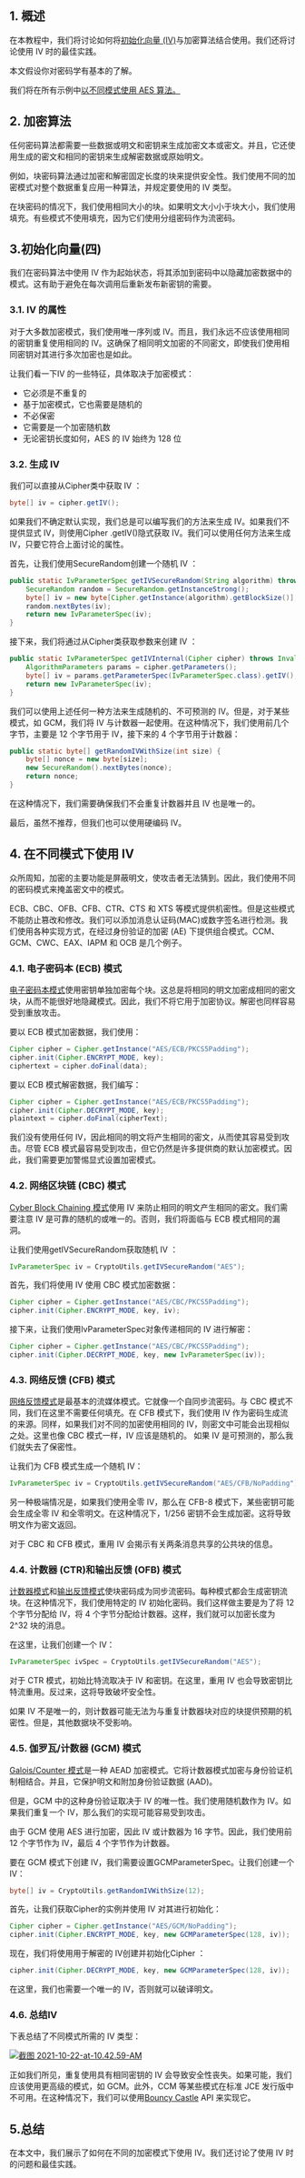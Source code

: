 ## 1. 概述 

在本教程中，我们将讨论如何将[初始化向量 (IV)](https://en.wikipedia.org/wiki/Initialization_vector)与加密算法结合使用。我们还将讨论使用 IV 时的最佳实践。

本文假设你对密码学有基本的了解。

我们将在所有示例中[以不同模式使用 AES 算法。](https://www.baeldung.com/java-aes-encryption-decryption)

## 2. 加密算法

任何密码算法都需要一些数据或明文和密钥来生成加密文本或密文。并且，它还使用生成的密文和相同的密钥来生成解密数据或原始明文。

例如，块密码算法通过加密和解密固定长度的块来提供安全性。我们使用不同的加密模式对整个数据重复应用一种算法，并规定要使用的 IV 类型。

在块密码的情况下，我们使用相同大小的块。如果明文大小小于块大小，我们使用填充。有些模式不使用填充，因为它们使用分组密码作为流密码。

## 3.初始化向量(四)

我们在密码算法中使用 IV 作为起始状态，将其添加到密码中以隐藏加密数据中的模式。这有助于避免在每次调用后重新发布新密钥的需要。

### 3.1. IV 的属性

对于大多数加密模式，我们使用唯一序列或 IV。而且，我们永远不应该使用相同的密钥重复使用相同的 IV。这确保了相同明文加密的不同密文，即使我们使用相同密钥对其进行多次加密也是如此。

让我们看一下IV 的一些特征，具体取决于加密模式：

-   它必须是不重复的
-   基于加密模式，它也需要是随机的
-   不必保密
-   它需要是一个加密随机数
-   无论密钥长度如何，AES 的 IV 始终为 128 位

### 3.2. 生成 IV

我们可以直接从Cipher类中获取 IV ：

```java
byte[] iv = cipher.getIV();
```

如果我们不确定默认实现，我们总是可以编写我们的方法来生成 IV。如果我们不提供显式 IV，则使用Cipher .getIV()隐式获取 IV。我们可以使用任何方法来生成 IV，只要它符合上面讨论的属性。

首先，让我们使用SecureRandom创建一个随机 IV ：

```java
public static IvParameterSpec getIVSecureRandom(String algorithm) throws NoSuchAlgorithmException, NoSuchPaddingException {
    SecureRandom random = SecureRandom.getInstanceStrong();
    byte[] iv = new byte[Cipher.getInstance(algorithm).getBlockSize()];
    random.nextBytes(iv);
    return new IvParameterSpec(iv);
}
```

接下来，我们将通过从Cipher类获取参数来创建 IV ：

```java
public static IvParameterSpec getIVInternal(Cipher cipher) throws InvalidParameterSpecException {
    AlgorithmParameters params = cipher.getParameters();
    byte[] iv = params.getParameterSpec(IvParameterSpec.class).getIV();
    return new IvParameterSpec(iv);
}
```

我们可以使用上述任何一种方法来生成随机的、不可预测的 IV。但是，对于某些模式，如 GCM，我们将 IV 与计数器一起使用。在这种情况下，我们使用前几个字节，主要是 12 个字节用于 IV，接下来的 4 个字节用于计数器：

```java
public static byte[] getRandomIVWithSize(int size) {
    byte[] nonce = new byte[size];
    new SecureRandom().nextBytes(nonce);
    return nonce;
}
```

在这种情况下，我们需要确保我们不会重复计数器并且 IV 也是唯一的。

最后，虽然不推荐，但我们也可以使用硬编码 IV。

## 4. 在不同模式下使用 IV

众所周知，加密的主要功能是屏蔽明文，使攻击者无法猜到。因此，我们使用不同的密码模式来掩盖密文中的模式。

ECB、CBC、OFB、CFB、CTR、CTS 和 XTS 等模式提供机密性。但是这些模式不能防止篡改和修改。我们可以添加消息认证码(MAC)或数字签名进行检测。我们使用各种实现方式，在经过身份验证的加密 (AE) 下提供组合模式。CCM、GCM、CWC、EAX、IAPM 和 OCB 是几个例子。

### 4.1. 电子密码本 (ECB) 模式

[电子密码本模式](https://en.wikipedia.org/wiki/Block_cipher_mode_of_operation#Electronic_codebook_(ECB))使用密钥单独加密每个块。这总是将相同的明文加密成相同的密文块，从而不能很好地隐藏模式。因此，我们不将它用于加密协议。解密也同样容易受到重放攻击。

要以 ECB 模式加密数据，我们使用：

```java
Cipher cipher = Cipher.getInstance("AES/ECB/PKCS5Padding");
cipher.init(Cipher.ENCRYPT_MODE, key);
ciphertext = cipher.doFinal(data);
```

要以 ECB 模式解密数据，我们编写：

```java
Cipher cipher = Cipher.getInstance("AES/ECB/PKCS5Padding");
cipher.init(Cipher.DECRYPT_MODE, key);
plaintext = cipher.doFinal(cipherText);
```

我们没有使用任何 IV，因此相同的明文将产生相同的密文，从而使其容易受到攻击。尽管 ECB 模式最容易受到攻击，但它仍然是许多提供商的默认加密模式。因此，我们需要更加警惕显式设置加密模式。

### 4.2. 网络区块链 (CBC) 模式

[Cyber Block Chaining 模式](https://en.wikipedia.org/wiki/Block_cipher_mode_of_operation#Cipher_block_chaining_(CBC))使用 IV 来防止相同的明文产生相同的密文。我们需要注意 IV 是可靠的随机的或唯一的。否则，我们将面临与 ECB 模式相同的漏洞。

让我们使用getIVSecureRandom获取随机 IV ：

```java
IvParameterSpec iv = CryptoUtils.getIVSecureRandom("AES");

```

首先，我们将使用 IV 使用 CBC 模式加密数据：

```java
Cipher cipher = Cipher.getInstance("AES/CBC/PKCS5Padding");
cipher.init(Cipher.ENCRYPT_MODE, key, iv);
```

接下来，让我们使用IvParameterSpec对象传递相同的 IV 进行解密：

```java
Cipher cipher = Cipher.getInstance("AES/CBC/PKCS5Padding");
cipher.init(Cipher.DECRYPT_MODE, key, new IvParameterSpec(iv));
```

### 4.3. 网络反馈 (CFB) 模式

[网络反馈模式](https://en.wikipedia.org/wiki/Block_cipher_mode_of_operation#Cipher_feedback_(CFB))是最基本的流媒体模式。它就像一个自同步流密码。与 CBC 模式不同，我们在这里不需要任何填充。在 CFB 模式下，我们使用 IV 作为密码生成流的来源。同样，如果我们对不同的加密使用相同的 IV，则密文中可能会出现相似之处。这里也像 CBC 模式一样，IV 应该是随机的。 如果 IV 是可预测的，那么我们就失去了保密性。

让我们为 CFB 模式生成一个随机 IV：

```java
IvParameterSpec iv = CryptoUtils.getIVSecureRandom("AES/CFB/NoPadding");
```

另一种极端情况是，如果我们使用全零 IV，那么在 CFB-8 模式下，某些密钥可能会生成全零 IV 和全零明文。在这种情况下，1/256 密钥不会生成加密。这将导致明文作为密文返回。

对于 CBC 和 CFB 模式，重用 IV 会揭示有关两条消息共享的公共块的信息。

### 4.4. 计数器 (CTR)和输出反馈 (OFB) 模式

[计数器模式](https://en.wikipedia.org/wiki/Block_cipher_mode_of_operation#Counter_(CTR))和[输出反馈模式](https://en.wikipedia.org/wiki/Block_cipher_mode_of_operation#Output_feedback_(OFB))使块密码成为同步流密码。每种模式都会生成密钥流块。在这种情况下，我们使用特定的 IV 初始化密码。我们这样做主要是为了将 12 个字节分配给 IV，将 4 个字节分配给计数器。这样，我们就可以加密长度为 2^32 块的消息。

在这里，让我们创建一个 IV：

```java
IvParameterSpec ivSpec = CryptoUtils.getIVSecureRandom("AES");
```

对于 CTR 模式，初始比特流取决于 IV 和密钥。在这里，重用 IV 也会导致密钥比特流重用。反过来，这将导致破坏安全性。

如果 IV 不是唯一的，则计数器可能无法为与重复计数器块对应的块提供预期的机密性。但是，其他数据块不受影响。

### 4.5. 伽罗瓦/计数器 (GCM) 模式

[Galois/Counter 模式](https://nvlpubs.nist.gov/nistpubs/Legacy/SP/nistspecialpublication800-38d.pdf)是一种 AEAD 加密模式。它将计数器模式加密与身份验证机制相结合。并且，它保护明文和附加身份验证数据 (AAD)。

但是，GCM 中的这种身份验证取决于 IV 的唯一性。我们使用随机数作为 IV。如果我们重复一个 IV，那么我们的实现可能容易受到攻击。

由于 GCM 使用 AES 进行加密，因此 IV 或计数器为 16 字节。因此，我们使用前 12 个字节作为 IV，最后 4 个字节作为计数器。

要在 GCM 模式下创建 IV，我们需要设置GCMParameterSpec。让我们创建一个 IV：

```java
byte[] iv = CryptoUtils.getRandomIVWithSize(12);

```

首先，让我们获取Cipher的实例并使用 IV 对其进行初始化：

```java
Cipher cipher = Cipher.getInstance("AES/GCM/NoPadding");
cipher.init(Cipher.ENCRYPT_MODE, key, new GCMParameterSpec(128, iv));
```

现在，我们将使用用于解密的 IV创建并初始化Cipher ：

```java
cipher.init(Cipher.DECRYPT_MODE, key, new GCMParameterSpec(128, iv));

```

在这里，我们也需要一个唯一的 IV，否则就可以破译明文。

### 4.6. 总结IV

下表总结了不同模式所需的 IV 类型：

[![截图 2021-10-22-at-10.42.59-AM](https://www.baeldung.com/wp-content/uploads/2021/11/Screenshot-2021-10-22-at-10.42.59-AM.png)](https://www.baeldung.com/wp-content/uploads/2021/11/Screenshot-2021-10-22-at-10.42.59-AM.png)

正如我们所见，重复使用具有相同密钥的 IV 会导致安全性丧失。如果可能，我们应该使用更高级的模式，如 GCM。此外，CCM 等某些模式在标准 JCE 发行版中不可用。在这种情况下，我们可以使用[Bouncy Castle](https://www.bouncycastle.org/fips-java/BCFipsIn100.pdf) API 来实现它。

## 5.总结

在本文中，我们展示了如何在不同的加密模式下使用 IV。我们还讨论了使用 IV 时的问题和最佳实践。